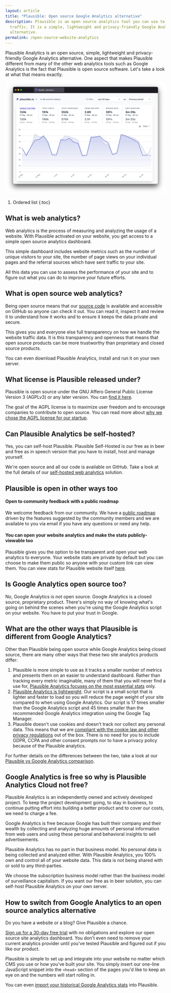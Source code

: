 ```yaml
---
layout: article
title: "Plausible: Open source Google Analytics alternative"
description: Plausible is an open source analytics tool you can use to check web
  traffic. It is a simple, lightweight and privacy-friendly Google Analytics
  alternative.
permalink: /open-source-website-analytics
---
```

Plausible Analytics is an open source, simple, lightweight and privacy-friendly Google Analytics alternative. One aspect that makes Plausible different from many of the other web analytics tools such as Google Analytics is the fact that Plausible is open source software. Let's take a look at what that means exactly.

![Plausible: Open source Google Analytics alternative](/uploads/google-analytics-alternatives.png "Plausible: Open source Google Analytics alternative")

1. Ordered list
{:toc}

## What is web analytics?

Web analytics is the process of measuring and analyzing the usage of a website. With Plausible activated on your website, you get access to a simple open source analytics dashboard.

This simple dashboard includes website metrics such as the number of unique visitors to your site, the number of page views on your individual pages and the referral sources which have sent traffic to your site.

All this data you can use to assess the performance of your site and to figure out what you can do to improve your future efforts.

## What is open source web analytics?

Being open source means that our [source code](https://github.com/plausible/analytics/) is available and accessible on GitHub so anyone can check it out. You can read it, inspect it and review it to understand how it works and to ensure it keeps the data private and secure.

This gives you and everyone else full transparency on how we handle the website traffic data. It is this transparency and openness that means that open source products can be more trustworthy than proprietary and closed source products.

You can even download Plausible Analytics, install and run it on your own server.

## What license is Plausible released under?

Plausible is open source under the GNU Affero General Public License Version 3 (AGPLv3) or any later version. You can [find it here](https://github.com/plausible/analytics/blob/master/LICENSE.md).

The goal of the AGPL license is to maximize user freedom and to encourage companies to contribute to open source. You can read more about [why we chose the AGPL license for our startup](https://plausible.io/blog/open-source-licenses).

## Can Plausible Analytics be self-hosted?

Yes, you can self-host Plausible. Plausible Self-Hosted is our free as in beer and free as in speech version that you have to install, host and manage yourself. 

We're open source and all our code is available on GitHub. Take a look at the full details of our [self-hosted web analytics](https://plausible.io/self-hosted-web-analytics) solution.

## Plausible is open in other ways too

#### Open to community feedback with a public roadmap

We welcome feedback from our community. We have a [public roadmap](https://plausible.io/roadmap) driven by the features suggested by the community members and we are available to you via email if you have any questions or need any help.

#### You can open your website analytics and make the stats publicly-viewable too

Plausible gives you the option to be transparent and open your web analytics to everyone. Your website stats are private by default but you can choose to make them public so anyone with your custom link can view them. You can view stats for Plausible website itself [here](https://plausible.io/plausible.io).

## Is Google Analytics open source too?

No, Google Analytics is not open source. Google Analytics is a closed source, proprietary product. There's simply no way of knowing what's going on behind the scenes when you're using the Google Analytics script on your website. You have to put your trust in Google.

## What are the other ways that Plausible is different from Google Analytics?

Other than Plausible being open source while Google Analytics being closed source, there are many other ways that these two site analytics products differ:

1. Plausible is more simple to use as it tracks a smaller number of metrics and presents them on an easier to understand dashboard. Rather than tracking every metric imaginable, many of them that you will never find a use for, [Plausible Analytics focuses on the most essential stats](https://plausible.io/simple-web-analytics) only.
2. [Plausible Analytics is lightweight](https://plausible.io/lightweight-web-analytics). Our script is a small script that is lighter and faster to load so you will reduce the page weight of your site compared to when using Google Analytics. Our script is 17 times smaller than the Google Analytics script and 45 times smaller than the recommended Google Analytics integration using the Google Tag Manager.
3. Plausible doesn't use cookies and doesn't track nor collect any personal data. This means that we are [compliant with the cookie law and other privacy regulations](https://plausible.io/data-policy) out of the box. There is no need for you to include GDPR, CCPA and other consent prompts nor to have a privacy policy because of the Plausible analytics.

For further details on the differences between the two, take a look at our [Plausible vs Google Analytics comparison](https://plausible.io/vs-google-analytics).

## Google Analytics is free so why is Plausible Analytics Cloud not free?

Plausible Analytics is an independently owned and actively developed project. To keep the project development going, to stay in business, to continue putting effort into building a better product and to cover our costs, we need to charge a fee.

Google Analytics is free because Google has built their company and their wealth by collecting and analyzing huge amounts of personal information from web users and using these personal and behavioral insights to sell advertisements.

Plausible Analytics has no part in that business model. No personal data is being collected and analyzed either. With Plausible Analytics, you 100% own and control all of your website data. This data is not being shared with or sold to any third-parties.

We choose the subscription business model rather than the business model of surveillance capitalism. If you want our free as in beer solution, you can self-host Plausible Analytics on your own server.

## How to switch from Google Analytics to an open source analytics alternative

Do you have a website or a blog? Give Plausible a chance.

[Sign up for a 30-day free trial](https://plausible.io/register) with no obligations and explore our open source site analytics dashboard. You don't even need to remove your current analytics provider until you've tested Plausible and figured out if you like our product.

Plausible is simple to set up and integrate into your website no matter which CMS you use or how you've built your site. You simply insert our one-line JavaScript snippet into the `<head>` section of the pages you'd like to keep an eye on and the numbers will start rolling in.

You can even [import your historical Google Analytics stats](https://plausible.io/docs/google-analytics-import) into Plausible.